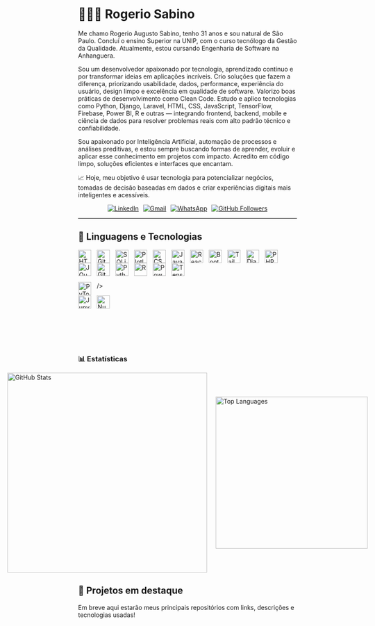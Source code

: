 # 👨🏻‍💻 Rogerio Sabino


Me chamo Rogerio Augusto Sabino, tenho 31 anos e sou natural de São Paulo. Concluí o ensino Superior na UNIP, com o curso tecnólogo da Gestão da Qualidade. Atualmente, estou cursando Engenharia de Software na Anhanguera. 

Sou um desenvolvedor apaixonado por tecnologia, aprendizado contínuo e por transformar ideias em aplicações incríveis. Crio soluções que fazem a diferença, priorizando usabilidade, dados, performance, experiência do usuário, design limpo e excelência em qualidade de software. Valorizo boas práticas de desenvolvimento como Clean Code. Estudo e aplico tecnologias como Python, Django, Laravel, HTML, CSS, JavaScript, TensorFlow, Firebase, Power BI, R e outras — integrando frontend, backend, mobile e ciência de dados para resolver problemas reais com alto padrão técnico e confiabilidade.

Sou apaixonado por Inteligência Artificial, automação de processos e análises preditivas, e estou sempre buscando formas de aprender, evoluir e aplicar esse conhecimento em projetos com impacto. Acredito em código limpo, soluções eficientes e interfaces que encantam.

📈 Hoje, meu objetivo é usar tecnologia para potencializar negócios, tomadas de decisão baseadas em dados e criar experiências digitais mais inteligentes e acessíveis.

<div style="display: flex; gap: 10px; justify-content: center; flex-wrap: wrap;">
  <!-- LinkedIn -->
  <a href="https://www.linkedin.com/in/rogerio-augusto-sabino-943714213" target="_blank">
    <img src="https://img.shields.io/badge/LinkedIn-0A66C2?style=for-the-badge&logo=linkedin&logoColor=white&labelColor=0A66C2" alt="LinkedIn"/>
  </a>

  <!-- Gmail -->
  <a href="mailto:rogeriosabino661@gmail.com" target="_blank">
    <img src="https://img.shields.io/badge/Gmail-DD4B39?style=for-the-badge&logo=gmail&logoColor=white&labelColor=CC342D" alt="Gmail"/>
  </a>

  <!-- WhatsApp -->
  <a href="https://wa.me/55(14)996013670" target="_blank">
    <img src="https://img.shields.io/badge/WhatsApp-128C7E?style=for-the-badge&logo=whatsapp&logoColor=white&labelColor=075E54" alt="WhatsApp"/>
  </a>

  <!-- GitHub Followers -->
  <a href="https://github.com/Rogério5?tab=followers" target="_blank">
    <img src="https://img.shields.io/github/followers/Rogério5?label=Seguidores&style=for-the-badge&logo=github&color=333333&labelColor=6e5494" alt="GitHub Followers"/>
  </a>
</div>



---

## 🤖 Linguagens e Tecnologias

<img 
    align="left" 
    alt="HTML"
    title="HTML" 
    width="30px" 
    style="padding-right: 10px;" 
    src="https://cdn.jsdelivr.net/gh/devicons/devicon@latest/icons/html5/html5-original.svg" 
/>

<img 
  align="left" 
  alt="GitHub" 
  title="GitHub" 
  width="30px" 
  style="padding-right: 10px;" 
  src="https://viciscat.github.io/MineralContest/imgs/github_logo.png" 
/>

<img 
    align="left" 
    alt="SQLite" 
    title="SQLite"
    width="30px" 
    style="padding-right: 10px;" 
    src="https://www.sqlite.org/images/sqlite370_banner.gif" 
/> 

<img align="left"
     alt="Plotly" 
     title="Plotly" 
     width="30px" 
     style="padding-right: 10px;" 
     src="https://upload.wikimedia.org/wikipedia/commons/8/8a/Plotly-logo.png"
  />

<img 
    align="left" 
    alt="CSS" 
    title="CSS"
    width="30px" 
    style="padding-right: 10px;" 
    src="https://cdn.jsdelivr.net/gh/devicons/devicon@latest/icons/css3/css3-original.svg" 
/>
<img 
    align="left" 
    alt="JavaScript" 
    title="JavaScript"
    width="30px" 
    style="padding-right: 10px;" 
    src="https://cdn.jsdelivr.net/gh/devicons/devicon@latest/icons/javascript/javascript-original.svg" 
/>

<img 
    align="left" 
    alt="React"
    title="React" 
    width="30px" 
    style="padding-right: 10px;" 
    src="https://cdn.jsdelivr.net/gh/devicons/devicon@latest/icons/react/react-original.svg" 
/>

<img 
    align="left" 
    alt="Bootstrap"
    title="Bootstrap" 
    width="30px" 
    style="padding-right: 10px;" 
    src="https://cdn.jsdelivr.net/gh/devicons/devicon@latest/icons/bootstrap/bootstrap-original.svg" 
/>
<img 
    align="left" 
    alt="Tailwind" 
    title="Tailwind"
    width="30px" 
    style="padding-right: 10px;" 
    src="https://cdn.jsdelivr.net/gh/devicons/devicon@latest/icons/tailwindcss/tailwindcss-original.svg" 
/>
<img 
  align="left"
  alt="Django" 
  title="Django"
  width="30px" 
  style="padding-right: 10px;" 
  src="https://www.svgrepo.com/show/353657/django-icon.svg" 
/>

<img 
    align="left" 
    alt="PHP" 
    title="PHP"
    width="30px" 
    style="padding-right: 10px;" 
    src="https://cdn.jsdelivr.net/gh/devicons/devicon@latest/icons/php/php-original.svg" 
/>

<img 
    align="left" 
    alt="JQuery" 
    title="JQuery"
    width="30px" 
    style="padding-right: 10px;" 
    src="https://cdn.jsdelivr.net/gh/devicons/devicon@latest/icons/jquery/jquery-original.svg" 
/>
<img 
    align="left" 
    alt="Git" 
    title="Git"
    width="30px" 
    style="padding-right: 10px;" 
    src="https://cdn.jsdelivr.net/gh/devicons/devicon@latest/icons/git/git-original.svg" 
/>
<img 
    align="left" 
    alt="Python" 
    title="Python"
    width="30px" 
    style="padding-right: 10px;" 
    src="https://cdn.jsdelivr.net/gh/devicons/devicon@latest/icons/python/python-original.svg" 
/>
<img 
   align="left" 
   alt="R" 
   title="R Language" 
   width="30px" 
   style="padding-right: 10px;" 
   src="https://www.r-project.org/logo/Rlogo.svg" 
/>
<img 
   align="left"
   alt="Power BI Icon" 
   title="Power BI" 
   width="30px" 
   style="padding-right: 10px;" 
   src="https://img.icons8.com/color/48/000000/power-bi.png" 
/>
<img  
    alt="TensorFlow" 
    title="TensorFlow" 
    width="30px" 
    style="padding-right: 10px;" 
     src="https://upload.wikimedia.org/wikipedia/commons/2/2d/Tensorflow_logo.svg" 
  />

  <img align="left"
       alt="PyTorch" 
       title="PyTorch" 
       width="30px"
       style="padding-right: 10px;" src="https://cdn.jsdelivr.net/gh/devicons/devicon@latest/icons/pytorch/pytorch-original.svg"/>
  />

 <img 
    align="left" 
    alt="Jupyter" 
    title="Jupyter" 
    width="30px" 
    style="padding-right: 10px;" 
    src="https://cdn.jsdelivr.net/gh/devicons/devicon@latest/icons/jupyter/jupyter-original.svg" 
/> 
 <img 
    src="https://upload.wikimedia.org/wikipedia/commons/3/31/NumPy_logo_2020.svg" 
    alt="NumPy" 
    title="NumPy" 
    width="30px" 
    style="padding-right: 10px;" 
  />
</p>

<br clear="left"/>
<br/>
<br/>
<br/>

### 📊 Estatísticas

<div style="display: flex; gap: 20px; justify-content: center; align-items: center;">
  <img 
    src="https://github-readme-stats.vercel.app/api?username=Rogerio5&show_icons=true&theme=radical&locale=pt-br" 
    alt="GitHub Stats" 
    width="460" 
  >
  <img 
    src="https://github-readme-stats.vercel.app/api/top-langs/?username=Rogerio5&layout=compact&theme=radical&locale=pt-br" 
    alt="Top Languages" 
    width="350" 
  >
</div>



<div class="section">
    <h2>📂 Projetos em destaque</h2>
    <p>Em breve aqui estarão meus principais repositórios com links, descrições e tecnologias usadas!</p>
  </div>
</body>
</html>



